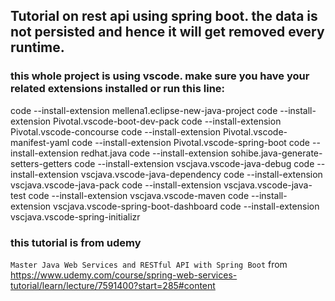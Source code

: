 ## Tutorial on rest api using spring boot. the data is not persisted and hence it will get removed every runtime. 

### this whole project is using vscode. make sure you have your related extensions installed or run this line:

code --install-extension mellena1.eclipse-new-java-project
code --install-extension Pivotal.vscode-boot-dev-pack
code --install-extension Pivotal.vscode-concourse
code --install-extension Pivotal.vscode-manifest-yaml
code --install-extension Pivotal.vscode-spring-boot
code --install-extension redhat.java
code --install-extension sohibe.java-generate-setters-getters
code --install-extension vscjava.vscode-java-debug
code --install-extension vscjava.vscode-java-dependency
code --install-extension vscjava.vscode-java-pack
code --install-extension vscjava.vscode-java-test
code --install-extension vscjava.vscode-maven
code --install-extension vscjava.vscode-spring-boot-dashboard
code --install-extension vscjava.vscode-spring-initializr

### this tutorial is from udemy
`Master Java Web Services and RESTful API with Spring Boot`
from 
https://www.udemy.com/course/spring-web-services-tutorial/learn/lecture/7591400?start=285#content